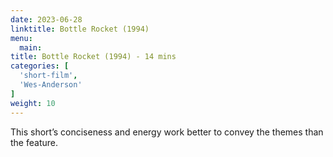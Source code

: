 ```yaml
---
date: 2023-06-28
linktitle: Bottle Rocket (1994)
menu:
  main:
title: Bottle Rocket (1994) - 14 mins
categories: [
  'short-film',
  'Wes-Anderson'
]
weight: 10
---
```


This short’s conciseness and energy work better to convey the themes than the feature.
